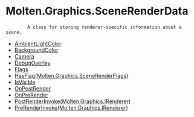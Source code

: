 ﻿  
# Molten.Graphics.SceneRenderData

            A class for storing renderer-specific information about a scene.
            
  
*  [AmbientLightColor](docs/Molten.Render/Molten/Graphics/SceneRenderData/AmbientLightColor.md)  
*  [BackgroundColor](docs/Molten.Render/Molten/Graphics/SceneRenderData/BackgroundColor.md)  
*  [Camera](docs/Molten.Render/Molten/Graphics/SceneRenderData/Camera.md)  
*  [DebugOverlay](docs/Molten.Render/Molten/Graphics/SceneRenderData/DebugOverlay.md)  
*  [Flags](docs/Molten.Render/Molten/Graphics/SceneRenderData/Flags.md)  
*  [HasFlag(Molten.Graphics.SceneRenderFlags)](docs/Molten.Render/Molten/Graphics/SceneRenderData/HasFlag.md)  
*  [IsVisible](docs/Molten.Render/Molten/Graphics/SceneRenderData/IsVisible.md)  
*  [OnPostRender](docs/Molten.Render/Molten/Graphics/SceneRenderData/OnPostRender.md)  
*  [OnPreRender](docs/Molten.Render/Molten/Graphics/SceneRenderData/OnPreRender.md)  
*  [PostRenderInvoke(Molten.Graphics.IRenderer)](docs/Molten.Render/Molten/Graphics/SceneRenderData/PostRenderInvoke.md)  
*  [PreRenderInvoke(Molten.Graphics.IRenderer)](docs/Molten.Render/Molten/Graphics/SceneRenderData/PreRenderInvoke.md)